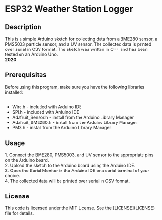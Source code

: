 # ESP32 Weather Station Logger
<h2>Description</h2>
This is a simple Arduino sketch for collecting data from a BME280 sensor, a PMS5003 particle sensor, and a UV sensor. The collected data is printed over serial in CSV format. The sketch was written in C++ and has been tested on an Arduino Uno.<br>
<b>2020</b>

<h2>Prerequisites</h2>
Before using this program, make sure you have the following libraries installed:<br><br>

- Wire.h - included with Arduino IDE<br> 
- SPI.h - included with Arduino IDE<br> 
- Adafruit_Sensor.h - install from the Arduino Library Manager<br> 
- Adafruit_BME280.h - install from the Arduino Library Manager<br> 
- PMS.h - install from the Arduino Library Manager<br> 

<h2>Usage</h2>
1. Connect the BME280, PMS5003, and UV sensor to the appropriate pins on the Arduino board.<br> 
2. Upload the sketch to the Arduino board using the Arduino IDE.<br> 
3. Open the Serial Monitor in the Arduino IDE or a serial terminal of your choice.<br> 
4. The collected data will be printed over serial in CSV format.<br> 

<h2>License</h2>
This code is licensed under the MIT License. See the [LICENSE](LICENSE) file for details.
